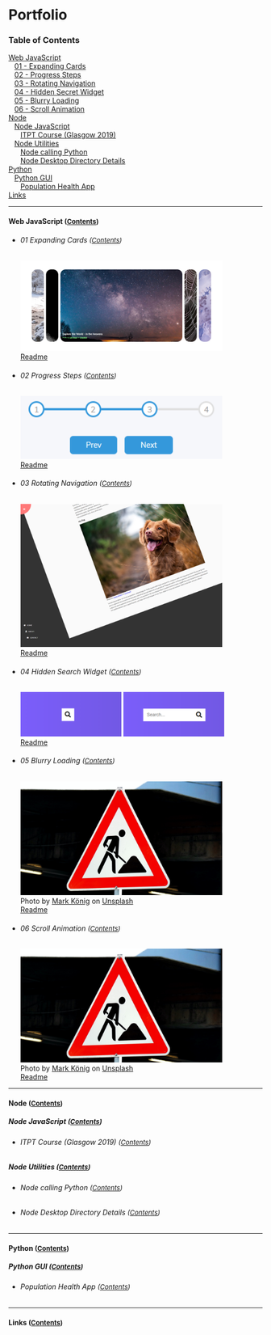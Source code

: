 # Portfolio

### <a name="contents"></a> Table of Contents  
[Web JavaScript](#webjs)  
&nbsp;&nbsp;&nbsp;[01 - Expanding Cards](#webjs01)  
&nbsp;&nbsp;&nbsp;[02 - Progress Steps](#webjs02)  
&nbsp;&nbsp;&nbsp;[03 - Rotating Navigation](#webjs03)  
&nbsp;&nbsp;&nbsp;[04 - Hidden Secret Widget](#webjs04)  
&nbsp;&nbsp;&nbsp;[05 - Blurry Loading](#webjs05)  
&nbsp;&nbsp;&nbsp;[06 - Scroll Animation](#webjs06)  
[Node](#node)  
&nbsp;&nbsp;&nbsp;[Node JavaScript](#nodejs)  
&nbsp;&nbsp;&nbsp;&nbsp;&nbsp;&nbsp;[ITPT Course (Glasgow 2019)](#nodejscourse)  
&nbsp;&nbsp;&nbsp;[Node Utilities](#nodeutil)  
&nbsp;&nbsp;&nbsp;&nbsp;&nbsp;&nbsp;[Node calling Python](#nodeutil_01_python)  
&nbsp;&nbsp;&nbsp;&nbsp;&nbsp;&nbsp;[Node Desktop Directory Details](#nodeutil_02_dir)  
[Python](#python)  
&nbsp;&nbsp;&nbsp;[Python GUI](#pythongui)  
&nbsp;&nbsp;&nbsp;&nbsp;&nbsp;&nbsp;[Population Health App](#pythongui_01_healthapp)  
[Links](#links)  

***

#### <a name="webjs"></a>Web JavaScript <font size="2">([Contents](#contents))</font>

<!-- ====================================================================== -->

- ###### <a name="webjs01"></a> 01 Expanding Cards <font size="2">([Contents](#contents))</font>

&nbsp;&nbsp;&nbsp;&nbsp;&nbsp;&nbsp;<img src="./Web/JS/01_ExpandingCards/project/screencapture-galaxy.png" width="400">\
&nbsp;&nbsp;&nbsp;&nbsp;&nbsp;&nbsp;[Readme](./Web/JS/01_ExpandingCards/README.md)
<!-- ![Image1](./Web/JS/01_ExpandingCards/project/screencapture-galaxy.png) 
     <img src="./Web/JS/01_ExpandingCards/project/screencapture-galaxy.png" width="100" height="100"> -->

<!-- ====================================================================== -->

- ###### <a name="webjs02"></a> 02 Progress Steps <font size="2">([Contents](#contents))</font>

&nbsp;&nbsp;&nbsp;&nbsp;&nbsp;&nbsp;<img src="./Web/JS/02_ProgressSteps/project/3.png" width="400">\
&nbsp;&nbsp;&nbsp;&nbsp;&nbsp;&nbsp;[Readme](./Web/JS/02_ProgressSteps/README.md)

<!-- ====================================================================== -->

- ###### <a name="webjs03"></a> 03 Rotating Navigation <font size="2">([Contents](#contents))</font>

&nbsp;&nbsp;&nbsp;&nbsp;&nbsp;&nbsp;<img src="./Web/JS/03_RotatingNavigation/project/screencapture-open.png" width="400">\
&nbsp;&nbsp;&nbsp;&nbsp;&nbsp;&nbsp;[Readme](./Web/JS/03_RotatingNavigation/README.md)

<!-- ====================================================================== -->

- ###### <a name="webjs04"></a> 04 Hidden Search Widget <font size="2">([Contents](#contents))</font>

&nbsp;&nbsp;&nbsp;&nbsp;&nbsp;&nbsp;<img src="./Web/JS/04_HiddenSearchWidget/project/SearchDefault.png" width="200"> <img src="./Web/JS/04_HiddenSearchWidget/project/SearchActive.png" width="200">\
&nbsp;&nbsp;&nbsp;&nbsp;&nbsp;&nbsp;[Readme](./Web/JS/04_HiddenSearchWidget/README.md)

<!-- ====================================================================== -->

- ###### <a name="webjs05"></a> 05 Blurry Loading <font size="2">([Contents](#contents))</font>

&nbsp;&nbsp;&nbsp;&nbsp;&nbsp;&nbsp;<img src="./Web/JS/05_BlurryLoading/project/mark-konig-Uu5fnOkFAdA-unsplash.jpg" width="400">\
&nbsp;&nbsp;&nbsp;&nbsp;&nbsp;&nbsp;<span>Photo by <a href="https://unsplash.com/@markkoenig?utm_source=unsplash&amp;utm_medium=referral&amp;utm_content=creditCopyText">Mark König</a> on <a href="https://unsplash.com/@markkoenig?utm_source=unsplash&amp;utm_medium=referral&amp;utm_content=creditCopyText">Unsplash</a></span>\
&nbsp;&nbsp;&nbsp;&nbsp;&nbsp;&nbsp;[Readme](./Web/JS/05_BlurryLoading/README.md)

<!-- ====================================================================== -->

- ###### <a name="webjs06"></a> 06 Scroll Animation <font size="2">([Contents](#contents))</font>

&nbsp;&nbsp;&nbsp;&nbsp;&nbsp;&nbsp;<img src="./Web/JS/06_ScrollAnimation/project/mark-konig-Uu5fnOkFAdA-unsplash.jpg" width="400">\
&nbsp;&nbsp;&nbsp;&nbsp;&nbsp;&nbsp;<span>Photo by <a href="https://unsplash.com/@markkoenig?utm_source=unsplash&amp;utm_medium=referral&amp;utm_content=creditCopyText">Mark König</a> on <a href="https://unsplash.com/@markkoenig?utm_source=unsplash&amp;utm_medium=referral&amp;utm_content=creditCopyText">Unsplash</a></span>\
&nbsp;&nbsp;&nbsp;&nbsp;&nbsp;&nbsp;[Readme](./Web/JS/06_ScrollAnimation/README.md)

<!-- ====================================================================== -->

***

#### <a name="node"></a>Node <font size="2">([Contents](#contents))</font>

<!-- ====================================================================== -->

##### <a name="nodejs"></a> Node JavaScript <font size="2">([Contents](#contents))</font>

- ###### <a name="nodejscourse"></a> ITPT Course (Glasgow 2019) <font size="2">([Contents](#contents))</font>

##### <a name="nodeutil"></a> Node Utilities <font size="2">([Contents](#contents))</font>

- ###### <a name="nodeutil_01_python"></a> Node calling Python <font size="2">([Contents](#contents))</font>

- ###### <a name="nodeutil_02_dir"></a> Node Desktop Directory Details <font size="2">([Contents](#contents))</font>

<!-- ====================================================================== -->

***

#### <a name="python"></a>Python <font size="2">([Contents](#contents))</font>

<!-- ====================================================================== -->

##### <a name="pythongui"></a> Python GUI <font size="2">([Contents](#contents))</font>

- ###### <a name="pythongui_01_healthapp"></a> Population Health App <font size="2">([Contents](#contents))</font>

<!-- ====================================================================== -->

***

#### <a name="links"></a>Links <font size="2">([Contents](#contents))</font>

